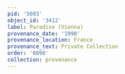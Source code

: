 ```yaml
---
pid: '5693'
object_id: '3412'
label: Paradise (Vienna)
provenance_date: '1990'
provenance_location: France
provenance_text: Private Collection
order: '0898'
collection: provenance
---
```

